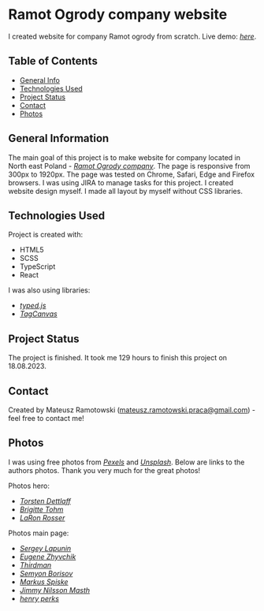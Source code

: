 # Ramot Ogrody company website

I created website for company Ramot ogrody from scratch. Live demo: [_here_](https://mateusz-ramotowski-poland.github.io/Ramot-Ogrody-Webpage/).

## Table of Contents

- [General Info](#general-information)
- [Technologies Used](#technologies-used)
- [Project Status](#project-status)
- [Contact](#contact)
- [Photos](#photos)

## General Information

The main goal of this project is to make website for company located in North east Poland - [_Ramot Ogrody company_](https://www.google.com/maps/place/Ramot+Ogrody/@54.0432729,21.6351674,12.25z/data=!4m6!3m5!1s0x46e22938b4387f03:0x6170e85feb4dab82!8m2!3d54.0602521!4d21.6398218!16s%2Fg%2F11kt5760p8?hl=pl-PL&entry=ttu).
The page is responsive from 300px to 1920px. The page was tested on Chrome, Safari, Edge and Firefox browsers. I was using JIRA to manage tasks for this project. I created website design myself. I made all layout by myself without CSS libraries.

## Technologies Used

Project is created with:

- HTML5
- SCSS
- TypeScript
- React

I was also using libraries:

- [_typed.js_](https://github.com/mattboldt/typed.js/)
- [_TagCanvas_](https://www.goat1000.com/tagcanvas.php)

## Project Status

The project is finished. It took me 129 hours to finish this project on 18.08.2023.

## Contact

Created by Mateusz Ramotowski (mateusz.ramotowski.praca@gmail.com) - feel free to contact me!

## Photos

I was using free photos from [_Pexels_](https://www.pexels.com/) and [_Unsplash_](https://unsplash.com/). Below are links to the authors photos. Thank you very much for the great photos!

Photos hero:

- [_Torsten Dettlaff_](https://www.pexels.com/pl-pl/zdjecie/okragly-brazowy-drewniany-5-elementowy-zestaw-do-jadalni-na-trawniku-59321/)
- [_Brigitte Tohm_](https://unsplash.com/photos/vTaHR-wcOzY?utm_source=unsplash&utm_medium=referral&utm_content=creditCopyText)
- [_LaRon Rosser_](https://unsplash.com/photos/Dn_KGNk2IoY?utm_source=unsplash&utm_medium=referral&utm_content=creditCopyText)

Photos main page:

- [_Sergey Lapunin_](https://unsplash.com/photos/GSCoe7Uk8A8?utm_source=unsplash&utm_medium=referral&utm_content=creditCopyText)
- [_Eugene Zhyvchik_](https://unsplash.com/photos/duJg3gGlYm8?utm_source=unsplash&utm_medium=referral&utm_content=creditCopyText)
- [_Thirdman_](https://www.pexels.com/pl-pl/zdjecie/osoba-zaklad-ziemia-srodowisko-7656745/)
- [_Semyon Borisov_](https://unsplash.com/photos/lQjcPVw1Vck?utm_source=unsplash&utm_medium=referral&utm_content=creditCopyText)
- [_Markus Spiske_](https://unsplash.com/photos/_b9mXKt0fc4?utm_source=unsplash&utm_medium=referral&utm_content=creditCopyText)
- [_Jimmy Nilsson Masth_](https://unsplash.com/photos/ka9CiTCVrD8?utm_source=unsplash&utm_medium=referral&utm_content=creditCopyText)
- [_henry perks_](https://unsplash.com/photos/uaKF5IZVcGc?utm_source=unsplash&utm_medium=referral&utm_content=creditCopyText)
